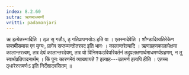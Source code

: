 ```yaml
---
index: 8.2.60
sutra: ऋणमाधमर्ण्ये
vritti: padamanjari
---
```


 ऋ इत्येतस्मादिति । ठ्ञ सृ गतौऽ, ठृ गतिप्रापणयोःऽ इति वा । एतस्मादेवेति । शौण्डादिव्यतिरेकेण सप्तमीसमास एव मृग्यः, प्रागेव सप्तम्यन्तोतरपद इति भावः । कालान्तरेत्यादि । ऋणग्रहणकालापेक्षया कालान्तरत्वम्, तत्र देयं कालान्तरदेयम्, तत्र यो विनिमयःउविपरिवर्तनं तदुपलक्षणार्थमाधमर्ण्यग्रहणम्, न तु स्वार्थप्रतिपादनार्थम् । किं पुनः कारणमेवं व्याख्यायते ? इत्याह---उतमर्ण इत्यपि हीति । एतच्च ठ्धारेरुतमर्णःऽ इति निर्देशादवसितम् ॥
